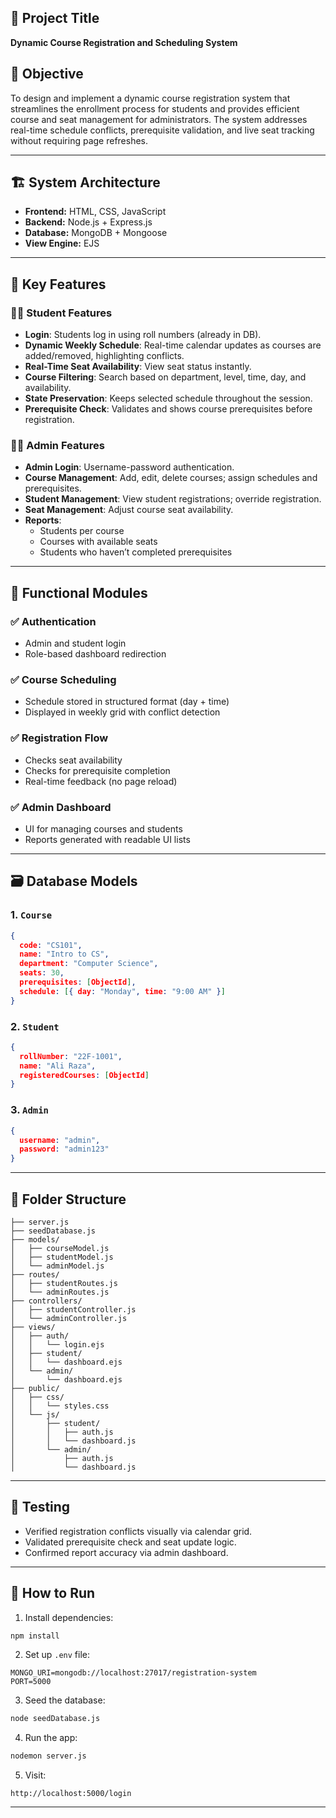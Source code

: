 ## 📌 Project Title
**Dynamic Course Registration and Scheduling System**

## 🎯 Objective
To design and implement a dynamic course registration system that streamlines the enrollment process for students and provides efficient course and seat management for administrators. The system addresses real-time schedule conflicts, prerequisite validation, and live seat tracking without requiring page refreshes.

---

## 🏗️ System Architecture
- **Frontend:** HTML, CSS, JavaScript
- **Backend:** Node.js + Express.js
- **Database:** MongoDB + Mongoose
- **View Engine:** EJS

---

## 🧠 Key Features

### 👩‍🎓 Student Features
- **Login**: Students log in using roll numbers (already in DB).
- **Dynamic Weekly Schedule**: Real-time calendar updates as courses are added/removed, highlighting conflicts.
- **Real-Time Seat Availability**: View seat status instantly.
- **Course Filtering**: Search based on department, level, time, day, and availability.
- **State Preservation**: Keeps selected schedule throughout the session.
- **Prerequisite Check**: Validates and shows course prerequisites before registration.

### 👨‍💼 Admin Features
- **Admin Login**: Username-password authentication.
- **Course Management**: Add, edit, delete courses; assign schedules and prerequisites.
- **Student Management**: View student registrations; override registration.
- **Seat Management**: Adjust course seat availability.
- **Reports**:
  - Students per course
  - Courses with available seats
  - Students who haven’t completed prerequisites

---

## 🧾 Functional Modules

### ✅ Authentication
- Admin and student login
- Role-based dashboard redirection

### ✅ Course Scheduling
- Schedule stored in structured format (day + time)
- Displayed in weekly grid with conflict detection

### ✅ Registration Flow
- Checks seat availability
- Checks for prerequisite completion
- Real-time feedback (no page reload)

### ✅ Admin Dashboard
- UI for managing courses and students
- Reports generated with readable UI lists

---

## 🗃️ Database Models

### 1. `Course`
```json
{
  code: "CS101",
  name: "Intro to CS",
  department: "Computer Science",
  seats: 30,
  prerequisites: [ObjectId],
  schedule: [{ day: "Monday", time: "9:00 AM" }]
}
```

### 2. `Student`
```json
{
  rollNumber: "22F-1001",
  name: "Ali Raza",
  registeredCourses: [ObjectId]
}
```

### 3. `Admin`
```json
{
  username: "admin",
  password: "admin123"
}
```

---

## 📂 Folder Structure
```
├── server.js
├── seedDatabase.js
├── models/
│   ├── courseModel.js
│   ├── studentModel.js
│   └── adminModel.js
├── routes/
│   ├── studentRoutes.js
│   └── adminRoutes.js
├── controllers/
│   ├── studentController.js
│   └── adminController.js
├── views/
│   ├── auth/
│   │   └── login.ejs
│   ├── student/
│   │   └── dashboard.ejs
│   └── admin/
│       └── dashboard.ejs
├── public/
│   ├── css/
│   │   └── styles.css
│   └── js/
│       ├── student/
│       │   ├── auth.js
│       │   └── dashboard.js
│       └── admin/
│           ├── auth.js
│           └── dashboard.js
```

---

## 🧪 Testing
- Verified registration conflicts visually via calendar grid.
- Validated prerequisite check and seat update logic.
- Confirmed report accuracy via admin dashboard.

---

## 🚀 How to Run
1. Install dependencies:
```bash
npm install
```

2. Set up `.env` file:
```
MONGO_URI=mongodb://localhost:27017/registration-system
PORT=5000
```

3. Seed the database:
```bash
node seedDatabase.js
```

4. Run the app:
```bash
nodemon server.js
```

5. Visit:
```
http://localhost:5000/login
```

---